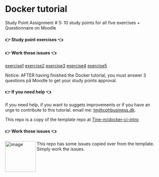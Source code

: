 # Docker tutorial 
Study Point Assignment # 5: 10 study points for all five exercises + Questionnaire on Moodle

#### 👉 Study point exercises 👈
#### 👉 Work those issues 👈
 [exercise1](/deck/DockerMySQL.md) 
 [exercise2](/deck/DockerWebApp.md) 
 [exercise3](/deck/DockerVolumeCompose.md)
 [exercise4](/deck/DockerWebAppMySQL.md) 
 [exercise5](/deck/DockerWebAppMySQLCompose.md) 

 Notice: AFTER having finished the Docker tutorial, you must answer 3 questions på Moodle to get your study points approval.

#### 👉 If you need help 👈
If you need help, if you want to suggets improvements or if you have an urge to contribute to this tutorial. email me: 
<tm@cphbusiness.dk>.


This repo is a copy of the template repo at [Tine-m/docker-ci-intro](https://github.com/Tine-m/docker-ci-intro)

#### 👉 Work those issues 👈

<img width="100" align="left" alt="image" src="https://user-images.githubusercontent.com/155492/219313640-1328aefb-7695-41d2-bbef-5c5ffe6ab079.png"> This repo has some issues copied over from the template. Simply work the issues.<br clear="both">

